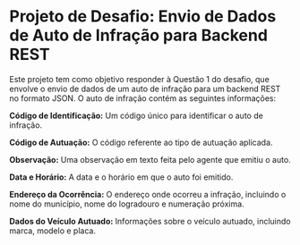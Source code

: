 
# Projeto de Desafio: Envio de Dados de Auto de Infração para Backend REST
Este projeto tem como objetivo responder à Questão 1 do desafio, que envolve o envio de dados de um auto de infração para um backend REST no formato JSON. O auto de infração contém as seguintes informações:

**Código de Identificação:** Um código único para identificar o auto de infração.

**Código de Autuação:** O código referente ao tipo de autuação aplicada.

**Observação:** Uma observação em texto feita pelo agente que emitiu o auto.

**Data e Horário:** A data e o horário em que o auto foi emitido.

**Endereço da Ocorrência:** O endereço onde ocorreu a infração, incluindo o nome do município, nome do logradouro e numeração próxima.

**Dados do Veículo Autuado:** Informações sobre o veículo autuado, incluindo marca, modelo e placa.
